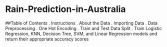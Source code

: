 # Rain-Prediction-in-Australia
##Table of Contents
. Instructions
. About the Data
. Importing Data
. Data Preprocessing
. One Hot Encoding
. Train and Test Data Split
. Train Logistic Regression, KNN, Decision Tree, SVM, and Linear Regression models and return their appropriate accuracy scores
